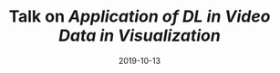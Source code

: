 ---
title: "Talk on <em>Application of DL in Video Data in Visualization</em>"
collection: talks
type: "Talk"
permalink: /talks/2019-10-13-talk-2
venue: "ZJUTVis Lab"
date: 2019-10-13
location: "Hangzhou, Zhejiang"
paperurl: "/files/GroupMeetingReport202010.pptx"
---